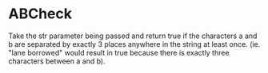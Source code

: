 ABCheck
=======

Take the str parameter being passed and return true if the characters a and b are separated by exactly 3 places anywhere in the string at least once. (ie. "lane borrowed" would result in true because there is exactly three characters between a and b).

